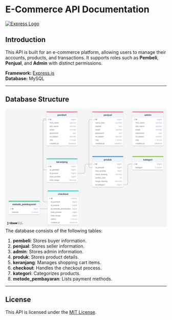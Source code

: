 # E-Commerce API Documentation

[![Express Logo](https://i.cloudup.com/zfY6lL7eFa-3000x3000.png)](http://expressjs.com/)

## Introduction
This API is built for an e-commerce platform, allowing users to manage their accounts, products, and transactions. It supports roles such as **Pembeli**, **Penjual**, and **Admin** with distinct permissions.

**Framework:** [Express.js](https://expressjs.com/)  
**Database:** MySQL

---

## Database Structure

![Entity Relationship Diagram](https://raw.githubusercontent.com/rafifpurnomo/API-ecommerce/main/src/docs/ERD-Images.png)
The database consists of the following tables:

1. **pembeli**: Stores buyer information.
2. **penjual**: Stores seller information.
3. **admin**: Stores admin information.
4. **produk**: Stores product details.
5. **keranjang**: Manages shopping cart items.
6. **checkout**: Handles the checkout process.
7. **kategori**: Categorizes products.
8. **metode_pembayaran**: Lists payment methods.

---

## License
This API is licensed under the [MIT License](https://opensource.org/licenses/MIT).

